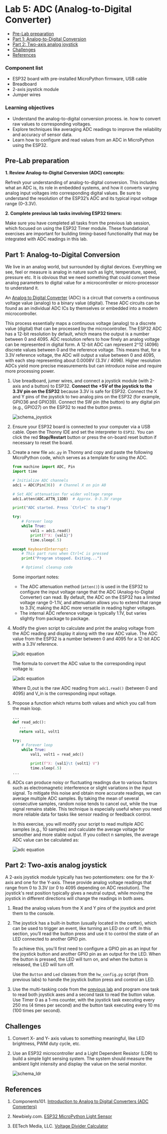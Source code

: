 # Lab 5: ADC (Analog-to-Digital Converter)

* [Pre-Lab preparation](#preparation)
* [Part 1: Analog-to-Digital Conversion](#part1)
* [Part 2: Two-axis analog joystick](#part2)
* [Challenges](#challenges)
* [References](#references)

### Component list
 
* ESP32 board with pre-installed MicroPython firmware, USB cable
* Breadboard
* 2-axis joystick module
* Jumper wires

### Learning objectives

* Understand the analog-to-digital conversion process. ie. how to convert raw values to corresponding voltages.
* Explore techniques like averaging ADC readings to improve the reliability and accuracy of sensor data.
* Learn how to configure and read values from an ADC in MicroPython using the ESP32.

<a name="preparation"></a>

## Pre-Lab preparation

**1. Review Analog-to-Digital Conversion (ADC) concepts:**

   Refresh your understanding of analog-to-digital conversion. This includes what an ADC is, its role in embedded systems, and how it converts varying analog input voltages into corresponding digital values. Be sure to understand the resolution of the ESP32’s ADC and its typical input voltage range (0–3.3V).

**2. Complete previous lab tasks involving ESP32 timers:**

   Make sure you have completed all tasks from the previous lab session, which focused on using the ESP32 Timer module. These foundational exercises are important for building timing-based functionality that may be integrated with ADC readings in this lab.

<a name="part1"></a>

## Part 1: Analog-to-Digital Conversion

We live in an analog world, but surrounded by digital devices. Everything we see, feel or measure is analog in nature such as light, temperature, speed, pressure etc. It is obvious that we need something that could convert these analog parameters to digital value for a microcontroller or micro-processor to understand it.

An [Analog to Digital Converter](https://components101.com/articles/analog-to-digital-adc-converters) (ADC) is a circuit that converts a continuous voltage value (analog) to a binary value (digital). These ADC circuits can be found as an individual ADC ICs by themselves or embedded into a modern microcontroller.

This process essentially maps a continuous voltage (analog) to a discrete value (digital) that can be processed by the microcontroller. The ESP32 ADC has a 12-bit resolution by default, which means the output is a number between 0 and 4095. ADC resolution refers to how finely an analog voltage can be represented in digital form. A 12-bit ADC can represent 2^12 (4096) discrete values between 0 and the reference voltage. This means that, for a 3.3V reference voltage, the ADC will output a value between 0 and 4095, with each step representing about 0.0008V (3.3V / 4096). Higher resolution ADCs yield more precise measurements but can introduce noise and require more processing power.

1. Use breadboard, jumer wires, and connect a joystick module (with 2-axis and a button) to ESP32. **Connect the +5V of the joystick to the 3.3V pin on the ESP32** because 3.3V is safe for ESP32. Connect the X and Y pins of the joystick to two analog pins on the ESP32 (for example, GPIO36 and GPIO39). Connect the SW pin (the button) to any digital pin (e.g., GPIO27) on the ESP32 to read the button press.

   ![schema_joystick](images/schema_joystick.png)

2. Ensure your ESP32 board is connected to your computer via a USB cable. Open the Thonny IDE and set the interpreter to `ESP32`. You can click the red **Stop/Restart** button or press the on-board reset button if necessary to reset the board.

3. Create a new file `adc.py` in Thonny and copy and paste the following MicroPython code, which serves as a template for using the ADC.

   ```python
   from machine import ADC, Pin
   import time

   # Initialize ADC channels
   adc1 = ADC(Pin(36))  # Channel X on pin A0

   # Set ADC attenuation for wider voltage range
   adc1.atten(ADC.ATTN_11DB)  # Approx. 0-3.3V range

   print("ADC started. Press `Ctrl+C` to stop")

   try:
       # Forever loop
       while True:
           val1 = adc1.read()
           print(f"X: {val1}")
           time.sleep(.5)

   except KeyboardInterrupt:
       # This part runs when Ctrl+C is pressed
       print("Program stopped. Exiting...")

       # Optional cleanup code
   ```

   Some important notes:

      * The ADC attenuation method (`atten()`) is used in the ESP32 to configure the input voltage range that the ADC (Analog-to-Digital Converter) can read. By default, the ADC on the ESP32 has a limited voltage range 0-1.1V, and attenuation allows you to extend that range to 3.3V, making the ADC more versatile in reading higher voltages.
      * The internal ADC reference voltage is typically 1.1V, but varies slightly from package to package.

4. Modify the given script to calculate and print the analog voltage from the ADC reading and display it along with the raw ADC value. The ADC value from the ESP32 is a number between 0 and 4095 for a 12-bit ADC with a 3.3V reference.

   ![adc equation](images/latex_adc.png)

   The formula to convert the ADC value to the corresponding input voltage is:

   ![adc equation](images/latex_adc2.png)

   <!--
   D_{out} = \left(\frac{V_{in}}{V_{ref}}\right)\cdot (2^{nbit}-1)
   V_{in} = \left(\frac{D_{out}}{4095}\right)\cdot 3.3
   -->

   Where D_out is the raw ADC reading from `adc1.read()` (between 0 and 4095) and V_in is the corresponding input voltage.

5. Propose a function which returns both values and which you call from the main loop.

   ```python
   ...
   def read_adc():
      ...
      return val1, volt1

   try:
       # Forever loop
       while True:
           val1, volt1 = read_adc()

           print(f"X: {val1}\t {volt1} V")
           time.sleep(.5)
   ...
   ```

6. ADCs can produce noisy or fluctuating readings due to various factors such as electromagnetic interference or slight variations in the input signal. To mitigate this noise and obtain more accurate readings, we can average multiple ADC samples. By taking the mean of several consecutive samples, random noise tends to cancel out, while the true signal remains stable. This technique is especially useful when you need more reliable data for tasks like sensor reading or feedback control.

   In this exercise, you will modify your script to read multiple ADC samples (e.g., 10 samples) and calculate the average voltage for smoother and more stable output. If you collect n samples, the average ADC value can be calculated as:

   ![adc equation](images/latex_adc3.png)

   <!--
   average\_adc = \frac{1}{n}\sum_{i=1}^{n}val_i
   -->

<a name="part2"></a>

## Part 2: Two-axis analog joystick

A 2-axis joystick module typically has two potentiometers: one for the X-axis and one for the Y-axis. These provide analog voltage readings that range from 0 to 3.3V (or 0 to 4095 depending on ADC resolution). The joystick's rest position typically gives a neutral output, while moving the joystick in different directions will change the readings in both axes.

1. Read the analog values from the X and Y pins of the joystick and print them to the console.

2. The joystick has a built-in button (usually located in the center), which can be used to trigger an event, like turning an LED on or off. In this section, you’ll read the button press and use it to control the state of an LED connected to another GPIO pin.

   To achieve this, you'll first need to configure a GPIO pin as an input for the joystick button and another GPIO pin as an output for the LED. When the button is pressed, the LED will turn on, and when the button is released, the LED will turn off.

   Use the `Button` and `Led` classes from the `hw_config.py` script (from previous labs) to handle the joystick button press and control an LED.

3. Use the multi-tasking code from the [previous lab](../lab4-timers/) and program one task to read both joystick axes and a second task to read the button value. Use Timer 0 as a 1-ms counter, with the joystick task executing every 250 ms (4 times per second) and the button task executing every 10 ms (100 times per second).

<a name="challenges"></a>

## Challenges

1. Convert X- and Y- axis values to something meaningful, like LED brightness, PWM duty cycle, etc.

2. Use an ESP32 microcontroller and a Light Dependent Resistor (LDR) to build a simple light sensing system. The system should measure the ambient light intensity and display the value on the serial monitor.

   ![schema_ldr](images/schema_ldr.png)

<a name="references"></a>

## References

1. Components101. [Introduction to Analog to Digital Converters (ADC Converters)](https://components101.com/articles/analog-to-digital-adc-converters)

2. Newbiely.com. [ESP32 MicroPython Light Sensor](https://newbiely.com/tutorials/esp32-micropython/esp32-micropython-light-sensor)

3. EETech Media, LLC. [Voltage Divider Calculator](https://www.allaboutcircuits.com/tools/voltage-divider-calculator/)
